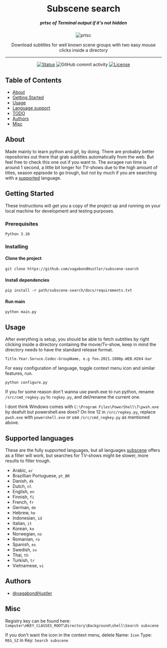 <h1 align="center">Subscene search</h3>


<div align="center">
    
##### prtsc of Terminal output if it's not hidden
    
![prtsc](https://github.com/vagabondHustler/subscene-search/blob/main/assets/prtsc.png)
    
</div>

<div align="center">
Download subtitles for well known scene groups with two easy mouse clicks inside a directory

---
    
<p>
    
[![Status](https://img.shields.io/badge/status-active-success.svg)]()
![GitHub commit activity](https://img.shields.io/github/commit-activity/w/vagabondHustler/subscene-search)
[![License](https://img.shields.io/badge/license-MIT-blue.svg)](/LICENSE)
    
</div>

## Table of Contents

- [About](#about)
- [Getting Started](#getting_started)
- [Usage](#usage)
- [Language support](#lsupport)
- [TODO](https://github.com/vagabondHustler/subscene-search/blob/main/TODO.md)
- [Authors](#authors)
- [Misc](#misc)

## About <a name = "about"></a>
Made mainly to learn python and git, by doing. There are probably better repositories out there that grab subtitles automatically from the web. But feel free to check this one out if you want to. The avragee run time is around 1 second, a little bit longer for TV-shows due to the high amount of titles, season eppisode to go trough, but not by much if you are searching with a [supported](#lsupport) language.

## Getting Started <a name = "getting_started"></a>

These instructions will get you a copy of the project up and running on your local machine for development and testing purposes.

### Prerequisites

```
Python 3.10
```

### Installing

#### Clone the project
```
git clone https://github.com/vagabondHustler/subscene-search
```
#### Install dependencies
```
pip install -r path/subscene-search/docs/requirements.txt
```
#### Run main
```
python main.py 
```

## Usage <a name="usage"></a>

After everything is setup, you should be able to fetch subtitles by right clicking inside a directory containng the movie/Tv-show, keep in mind the directory needs to have the standard release format.
```
Title.Year.Soruce.Codec-GroupName, e.g foo.2021.1080p.WEB.H264-bar
```
For easy configuration of language, toggle context menu icon and similar features, run.
```
python configure.py 
```
If you for some reason don't wanna use pwsh.exe to run python, rename `/src/cmd_regkey.py` to `regkey.py`, and del/rename the current one.

I dont think Windows comes with `C:\Program Files\PowerShell\7\pwsh.exe` by deafult but powershell.exe does? On line 12 in `/src/regkey.py`, replace `pwsh.exe` with `powershell.exe` or use `/src/cmd_regkey.py` as mentioned above.

## Supported languages <a name = "lsupport"></a>

These are the fully supported languages, but all languages [subscene](https://u.subscene.com/filter) offers as a filter will work, but searches for TV-shows might be slower, more results to filter trough.

- Arabic, `ar`
- Brazillian Portuguese, `pt_BR`
- Danish, `dk`
- Dutch, `nl`
- English, `en`
- Finnish, `fi`
- French, `fr`
- German, `de`
- Hebrew, `he`
- Indonesian, `id`
- Italian, `it`
- Korean, `ko`
- Norwegian, `no`
- Romanian, `ro`
- Spanish, `es`
- Swedish, `sv`
- Thai, `th`
- Turkish, `tr`
- Vietnamese, `vi`

## Authors <a name = "authors"></a>

- [@vagabondHustler](https://github.com/vagabondHustler)

## Misc <a name = "misc"></a>

Registry key can be found here: `Computer\HKEY_CLASSES_ROOT\Directory\Background\shell\Search subscene`

If you don't want the icon in the context menu, delete Name: `Icon` Type: `REG_SZ` in Key: `Search subscene`
